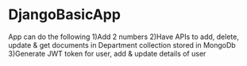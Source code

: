 # DjangoBasicApp
App can do the following
1)Add 2 numbers
2)Have APIs to add, delete, update & get documents in Department collection stored in MongoDb
3)Generate JWT token for user, add & update details of user
